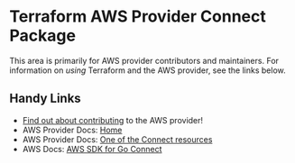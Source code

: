 # Terraform AWS Provider Connect Package
<!-- markdownlint-disable MD026 -->
This area is primarily for AWS provider contributors and maintainers. For information on _using_ Terraform and the AWS provider, see the links below.


## Handy Links
* [Find out about contributing](../../../docs/contributing) to the AWS provider!
* AWS Provider Docs: [Home](https://registry.terraform.io/providers/hashicorp/aws/latest/docs)
* AWS Provider Docs: [One of the Connect resources](https://registry.terraform.io/providers/hashicorp/aws/latest/docs/resources/connect_contact_flow)
* AWS Docs: [AWS SDK for Go Connect](https://docs.aws.amazon.com/sdk-for-go/api/service/connect/)
